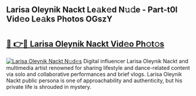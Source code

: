 ## Larisa Oleynik Nackt Le𝚊k𝚎d N𝚞𝚍e - Part-t0I Vid𝚎o Le𝚊ks Photos OGszY

# <h2><a href="http://fb7haps.evod.top/?m=Larisa+Oleynik+Nackt">🔗 👉🔴 Larisa Oleynik Nackt Vid𝚎o Ph𝚘t𝚘s</a></h2>

[![Larisa Oleynik Nackt N𝚞d𝚎s](https://i.imgur.com/8V9OHl7.gif)](http://fb7haps.evod.top/?m=Larisa+Oleynik+Nackt)
Digital influencer Larisa Oleynik Nackt and multimedia artist renowned for sharing lifestyle and dance-related content via solo and collaborative performances and brief vlogs. Larisa Oleynik Nackt public persona is one of approachability and authenticity, but his private life is shrouded in mystery. 
